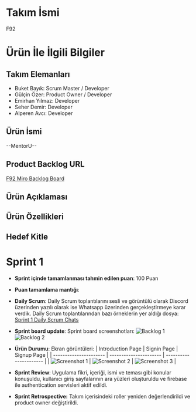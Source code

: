 # **Takım İsmi**

F92

# Ürün İle İlgili Bilgiler

## Takım Elemanları

- Buket Bayık: Scrum Master / Developer
- Gülçin Özer: Product Owner / Developer
- Emirhan Yılmaz: Developer
- Seher Demir: Developer
- Alperen Avcı: Developer

## Ürün İsmi

--MentorU--

## Product Backlog URL

[F92 Miro Backlog Board](https://miro.com/app/board/uXjVM9tBgAs=/?share_link_id=848042798699)

## Ürün Açıklaması

## Ürün Özellikleri

## Hedef Kitle


# Sprint 1

- **Sprint içinde tamamlanması tahmin edilen puan**: 100 Puan

- **Puan tamamlama mantığı**: 

- **Daily Scrum**: Daily Scrum toplantılarını sesli ve görüntülü olarak Discord üzerinden yazılı olarak ise Whatsapp üzerinden gerçekleştirmeye karar verdik. Daily Scrum toplantılarından bazı örneklerin yer aldığı dosya: [Sprint 1 Daily Scrum Chats](https://github.com/OUA-F92/oua-f92/blob/main/ProjecManagement/Sprint1Documents/DailyScrumMeetingNotesSprint1.docx)

- **Sprint board update**: Sprint board screenshotları: 
![Backlog 1](https://github.com/OUA-F92/oua-f92/blob/main/ProjecManagement/Sprint1Documents/backlog1%2C.png)
![Backlog 2](https://github.com/OUA-F92/oua-f92/blob/main/ProjecManagement/Sprint1Documents/backlog2.png) 

- **Ürün Durumu**: Ekran görüntüleri:
  | Introduction Page      | Signin Page            | Signup Page            |
  | ---------------------- | ---------------------- | ---------------------- |
  | ![Screenshot 1](https://github.com/OUA-F92/oua-f92/blob/main/ProjecManagement/Sprint1Documents/introduction_page.png) | ![Screenshot 2](https://github.com/OUA-F92/oua-f92/blob/main/ProjecManagement/Sprint1Documents/signin_page.png) | ![Screenshot 3](https://github.com/OUA-F92/oua-f92/blob/main/ProjecManagement/Sprint1Documents/register_page.png) |


- **Sprint Review**:
Uygulama fikri, içeriği, ismi ve teması gibi konular konuşuldu, kullanıcı giriş sayfalarının ara yüzleri oluşturuldu ve firebase ile authentication servisleri aktif edildi. 

- **Sprint Retrospective:**
Takım içerisindeki roller yeniden değerlendirildi ve product owner değiştirildi.
